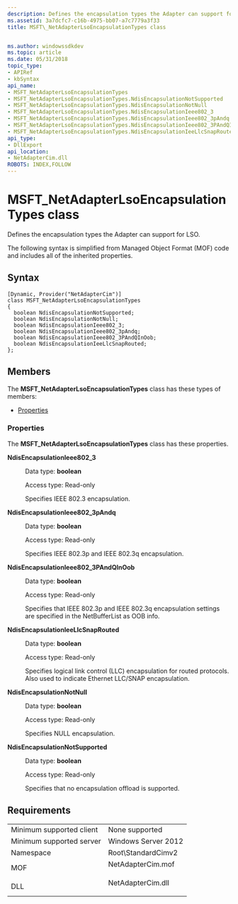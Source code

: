 ```yaml
---
description: Defines the encapsulation types the Adapter can support for LSO.
ms.assetid: 3a7dcfc7-c16b-4975-bb07-a7c7779a3f33
title: MSFT\_NetAdapterLsoEncapsulationTypes class


ms.author: windowssdkdev
ms.topic: article
ms.date: 05/31/2018
topic_type: 
- APIRef
- kbSyntax
api_name: 
- MSFT_NetAdapterLsoEncapsulationTypes
- MSFT_NetAdapterLsoEncapsulationTypes.NdisEncapsulationNotSupported
- MSFT_NetAdapterLsoEncapsulationTypes.NdisEncapsulationNotNull
- MSFT_NetAdapterLsoEncapsulationTypes.NdisEncapsulationIeee802_3
- MSFT_NetAdapterLsoEncapsulationTypes.NdisEncapsulationIeee802_3pAndq
- MSFT_NetAdapterLsoEncapsulationTypes.NdisEncapsulationIeee802_3PAndQInOob
- MSFT_NetAdapterLsoEncapsulationTypes.NdisEncapsulationIeeLlcSnapRouted
api_type: 
- DllExport
api_location: 
- NetAdapterCim.dll
ROBOTS: INDEX,FOLLOW
---
```


# MSFT\_NetAdapterLsoEncapsulationTypes class

Defines the encapsulation types the Adapter can support for LSO.

The following syntax is simplified from Managed Object Format (MOF) code and includes all of the inherited properties.

## Syntax

``` syntax
[Dynamic, Provider("NetAdapterCim")]
class MSFT_NetAdapterLsoEncapsulationTypes
{
  boolean NdisEncapsulationNotSupported;
  boolean NdisEncapsulationNotNull;
  boolean NdisEncapsulationIeee802_3;
  boolean NdisEncapsulationIeee802_3pAndq;
  boolean NdisEncapsulationIeee802_3PAndQInOob;
  boolean NdisEncapsulationIeeLlcSnapRouted;
};
```

## Members

The **MSFT\_NetAdapterLsoEncapsulationTypes** class has these types of members:

-   [Properties](#properties)

### Properties

The **MSFT\_NetAdapterLsoEncapsulationTypes** class has these properties.

<dl> <dt>

**NdisEncapsulationIeee802\_3**
</dt> <dd> <dl> <dt>

Data type: **boolean**
</dt> <dt>

Access type: Read-only
</dt> </dl>

Specifies IEEE 802.3 encapsulation.

</dd> <dt>

**NdisEncapsulationIeee802\_3pAndq**
</dt> <dd> <dl> <dt>

Data type: **boolean**
</dt> <dt>

Access type: Read-only
</dt> </dl>

Specifies IEEE 802.3p and IEEE 802.3q encapsulation.

</dd> <dt>

**NdisEncapsulationIeee802\_3PAndQInOob**
</dt> <dd> <dl> <dt>

Data type: **boolean**
</dt> <dt>

Access type: Read-only
</dt> </dl>

Specifies that IEEE 802.3p and IEEE 802.3q encapsulation settings are specified in the NetBufferList as OOB info.

</dd> <dt>

**NdisEncapsulationIeeLlcSnapRouted**
</dt> <dd> <dl> <dt>

Data type: **boolean**
</dt> <dt>

Access type: Read-only
</dt> </dl>

Specifies logical link control (LLC) encapsulation for routed protocols. Also used to indicate Ethernet LLC/SNAP encapsulation.

</dd> <dt>

**NdisEncapsulationNotNull**
</dt> <dd> <dl> <dt>

Data type: **boolean**
</dt> <dt>

Access type: Read-only
</dt> </dl>

Specifies NULL encapsulation.

</dd> <dt>

**NdisEncapsulationNotSupported**
</dt> <dd> <dl> <dt>

Data type: **boolean**
</dt> <dt>

Access type: Read-only
</dt> </dl>

Specifies that no encapsulation offload is supported.

</dd> </dl>

## Requirements



|                                     |                                                                                              |
|-------------------------------------|----------------------------------------------------------------------------------------------|
| Minimum supported client<br/> | None supported<br/>                                                                    |
| Minimum supported server<br/> | Windows Server 2012<br/>                                                               |
| Namespace<br/>                | Root\\StandardCimv2<br/>                                                               |
| MOF<br/>                      | <dl> <dt>NetAdapterCim.mof</dt> </dl> |
| DLL<br/>                      | <dl> <dt>NetAdapterCim.dll</dt> </dl> |



 

 




